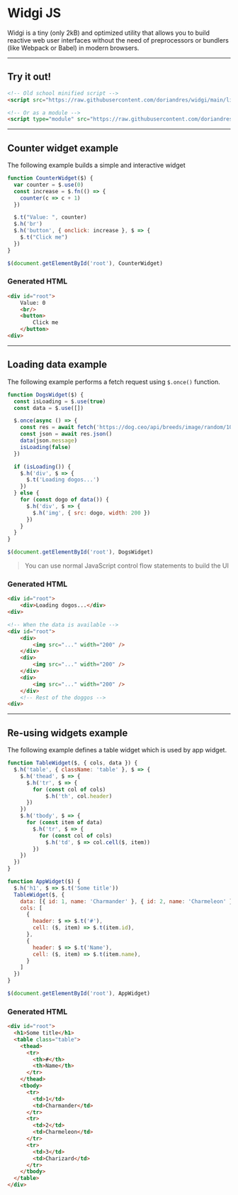 # Widgi JS

Widgi is a tiny (only 2kB) and optimized utility that allows you to build reactive web user interfaces without the need of preprocessors or bundlers (like Webpack or Babel) in modern browsers.

---

## Try it out!

```html
<!-- Old school minified script -->
<script src="https://raw.githubusercontent.com/doriandres/widgi/main/lib/widgi.min.js"></script>

<!-- Or as a module -->
<script type="module" src="https://raw.githubusercontent.com/doriandres/widgi/main/lib/widgi.module.js"></script>
```

---

## Counter widget example
The following example builds a simple and interactive widget
```js
function CounterWidget($) {
  var counter = $.use(0)
  const increase = $.fn(() => {
    counter(c => c + 1)
  })

  $.t("Value: ", counter)
  $.h('br')
  $.h('button', { onclick: increase }, $ => {
    $.t("Click me")
  })
}

$(document.getElementById('root'), CounterWidget)
```
### Generated HTML
```html
<div id="root">
    Value: 0
    <br/>
    <button>
        Click me
    </button>
<div>
```

---

## Loading data example
The following example performs a fetch request using `$.once()` function.
```js
function DogsWidget($) {
  const isLoading = $.use(true)
  const data = $.use([])

  $.once(async () => {
    const res = await fetch('https://dog.ceo/api/breeds/image/random/10')
    const json = await res.json()
    data(json.message)
    isLoading(false)
  })

  if (isLoading()) {
    $.h('div', $ => {
      $.t('Loading dogos...')
    })
  } else {
    for (const dogo of data()) {
      $.h('div', $ => {
        $.h('img', { src: dogo, width: 200 })
      })
    }
  }
}

$(document.getElementById('root'), DogsWidget)
```
> You can use normal JavaScript control flow statements to build the UI

### Generated HTML
```html
<div id="root">
    <div>Loading dogos...</div>
<div>

<!-- When the data is available -->
<div id="root">
    <div>
        <img src="..." width="200" />
    </div>
    <div>
        <img src="..." width="200" />
    </div>
    <div>
        <img src="..." width="200" />
    </div>
    <!-- Rest of the doggos -->
<div>
```

---
## Re-using widgets example
The following example defines a table widget which is used by app widget.
```js
function TableWidget($, { cols, data }) {
  $.h('table', { className: 'table' }, $ => {
    $.h('thead', $ => {
      $.h('tr', $ => {
        for (const col of cols)
            $.h('th', col.header)
      })
    })
    $.h('tbody', $ => {
      for (const item of data)
        $.h('tr', $ => {
          for (const col of cols)
            $.h('td', $ => col.cell($, item))
        })      
    })
  })
}

function AppWidget($) {
  $.h('h1', $ => $.t('Some title'))
  TableWidget($, {
    data: [{ id: 1, name: 'Charmander' }, { id: 2, name: 'Charmeleon' }, { id: 3, name: 'Charizard' }],
    cols: [
      {
        header: $ => $.t('#'),
        cell: ($, item) => $.t(item.id),
      },
      {
        header: $ => $.t('Name'),
        cell: ($, item) => $.t(item.name),
      }
    ]
  })
}

$(document.getElementById('root'), AppWidget)
```
### Generated HTML
```html
<div id="root">
  <h1>Some title</h1>
  <table class="table">
    <thead>
      <tr>
        <th>#</th>
        <th>Name</th>
      </tr>
    </thead>
    <tbody>
      <tr>
        <td>1</td>
        <td>Charmander</td>
      </tr>
      <tr>
        <td>2</td>
        <td>Charmeleon</td>
      </tr>
      <tr>
        <td>3</td>
        <td>Charizard</td>
      </tr>
    </tbody>
  </table>
</div>
```
